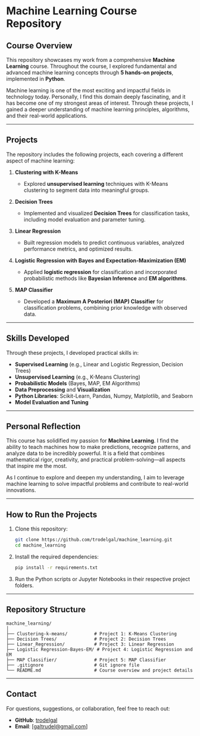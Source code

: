 # Machine Learning Course Repository

## Course Overview
This repository showcases my work from a comprehensive **Machine Learning** course. Throughout the course, I explored fundamental and advanced machine learning concepts through **5 hands-on projects**, implemented in **Python**.

Machine learning is one of the most exciting and impactful fields in technology today. Personally, I find this domain deeply fascinating, and it has become one of my strongest areas of interest. Through these projects, I gained a deeper understanding of machine learning principles, algorithms, and their real-world applications.

---

## Projects
The repository includes the following projects, each covering a different aspect of machine learning:

1. **Clustering with K-Means**
   - Explored **unsupervised learning** techniques with K-Means clustering to segment data into meaningful groups.

2. **Decision Trees**
   - Implemented and visualized **Decision Trees** for classification tasks, including model evaluation and parameter tuning.

3. **Linear Regression**
   - Built regression models to predict continuous variables, analyzed performance metrics, and optimized results.

4. **Logistic Regression with Bayes and Expectation-Maximization (EM)**
   - Applied **logistic regression** for classification and incorporated probabilistic methods like **Bayesian Inference** and **EM algorithms**.

5. **MAP Classifier**
   - Developed a **Maximum A Posteriori (MAP) Classifier** for classification problems, combining prior knowledge with observed data.

---

## Skills Developed
Through these projects, I developed practical skills in:
- **Supervised Learning** (e.g., Linear and Logistic Regression, Decision Trees)
- **Unsupervised Learning** (e.g., K-Means Clustering)
- **Probabilistic Models** (Bayes, MAP, EM Algorithms)
- **Data Preprocessing** and **Visualization**
- **Python Libraries**: Scikit-Learn, Pandas, Numpy, Matplotlib, and Seaborn
- **Model Evaluation and Tuning**

---

## Personal Reflection
This course has solidified my passion for **Machine Learning**. I find the ability to teach machines how to make predictions, recognize patterns, and analyze data to be incredibly powerful. It is a field that combines mathematical rigor, creativity, and practical problem-solving—all aspects that inspire me the most.

As I continue to explore and deepen my understanding, I aim to leverage machine learning to solve impactful problems and contribute to real-world innovations.

---

## How to Run the Projects
1. Clone this repository:
   ```bash
   git clone https://github.com/trodelgal/machine_learning.git
   cd machine_learning
   ```
2. Install the required dependencies:
   ```bash
   pip install -r requirements.txt
   ```
3. Run the Python scripts or Jupyter Notebooks in their respective project folders.

---

## Repository Structure
```
machine_learning/
│
├── Clustering-k-means/          # Project 1: K-Means Clustering
├── Decision Trees/              # Project 2: Decision Trees
├── Linear_Regression/           # Project 3: Linear Regression
├── Logistic Regression-Bayes-EM/ # Project 4: Logistic Regression and EM
├── MAP Classifier/              # Project 5: MAP Classifier
├── .gitignore                   # Git ignore file
└── README.md                    # Course overview and project details
```

---

## Contact
For questions, suggestions, or collaboration, feel free to reach out:
- **GitHub**: [trodelgal](https://github.com/trodelgal)
- **Email**: [galtrudel@gmail.com]

